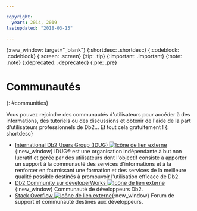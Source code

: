 ```yaml
---

copyright:
  years: 2014, 2019
lastupdated: "2018-03-15"

---
```


<!-- Attribute definitions --> 
{:new_window: target="_blank"}
{:shortdesc: .shortdesc}
{:codeblock: .codeblock}
{:screen: .screen}
{:tip: .tip}
{:important: .important}
{:note: .note}
{:deprecated: .deprecated}
{:pre: .pre}

# Communautés
{: #communities}

Vous pouvez rejoindre des communautés d'utilisateurs pour accéder à des informations, des tutoriels ou des discussions et obtenir de l'aide de la part d'utilisateurs professionnels de Db2... Et tout cela gratuitement !
{: shortdesc}

* [International Db2 Users Group (IDUG) ![Icône de lien externe](../../icons/launch-glyph.svg "Icône de lien externe")](https://www.idug.org/){:new_window} IDUG® est une organisation indépendante à but non lucratif et gérée par des utilisateurs dont l'objectif consiste à apporter un support à la communauté des services d'informations et à la renforcer en fournissant une formation et des services de la meilleure qualité possible destinés à promouvoir l'utilisation efficace de Db2.
* [Db2 Community sur developerWorks ![Icône de lien externe](../../icons/launch-glyph.svg "Icône de lien externe")](https://developer.ibm.com/data/db2/){:new_window} Communauté de développeurs Db2.
* [Stack Overflow ![Icône de lien externe](../../icons/launch-glyph.svg "Icône de lien externe")](https://stackoverflow.com/users/login?ssrc=anon_ask&returnurl=https%3a%2f%2fstackoverflow.com%2fquestions%2fask%3ftags%3ddashdb){:new_window} Forum de support et communauté destinés aux développeurs.

